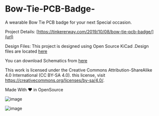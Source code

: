 # Bow-Tie-PCB-Badge-

A wearable Bow Tie PCB badge for your next Special occasion.


Project Details: [https://tinkererway.com/2019/10/08/bow-tie-pcb-badge/](url)

Design Files: This project is designed using Open Source KiCad .Design files are located [here](https://github.com/tinkererway/Bow-Tie-PCB-Badge-/tree/master/Design%20Files)

You can download Schematics from [here](https://github.com/tinkererway/Bow-Tie-PCB-Badge-/tree/master/Schematics)


This work is licensed under the Creative Commons Attribution-ShareAlike 4.0 International (CC BY-SA 4.0). this license, visit https://creativecommons.org/licenses/by-sa/4.0/.

Made With ❤ in OpenSource


![image](https://user-images.githubusercontent.com/26376366/71644034-11269f00-2ce8-11ea-9c5a-7c50e86bca36.png)


![image](https://user-images.githubusercontent.com/26376366/71644104-3cf65480-2ce9-11ea-8c99-b5b81f4e55e9.png)
